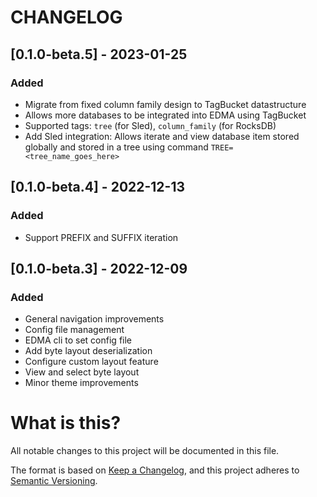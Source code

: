 # CHANGELOG

## [0.1.0-beta.5] - 2023-01-25

### Added

-   Migrate from fixed column family design to TagBucket datastructure
-   Allows more databases to be integrated into EDMA using TagBucket
-   Supported tags: `tree` (for Sled), `column_family` (for RocksDB)
-   Add Sled integration: Allows iterate and view database item stored globally and stored in a tree using command `TREE=<tree_name_goes_here>`

## [0.1.0-beta.4] - 2022-12-13

### Added

-   Support PREFIX and SUFFIX iteration

## [0.1.0-beta.3] - 2022-12-09

### Added

-   General navigation improvements
-   Config file management
-   EDMA cli to set config file
-   Add byte layout deserialization
-   Configure custom layout feature
-   View and select byte layout
-   Minor theme improvements

# What is this?

All notable changes to this project will be documented in this file.

The format is based on [Keep a Changelog](https://keepachangelog.com/en/1.0.0/),
and this project adheres to [Semantic Versioning](https://semver.org/spec/v2.0.0.html).
